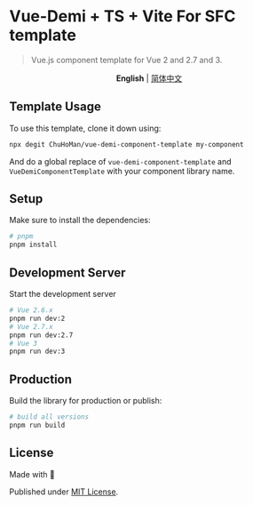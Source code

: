 # Vue-Demi + TS + Vite For SFC template

> Vue.js component template for Vue 2 and 2.7 and 3.

<p align='center'>
<b>English</b> | <a href="https://github.com/ChuHoMan/vue-demi-component-template/blob/main/README.zh-CN.md">简体中文</a>
</p>

## Template Usage

To use this template, clone it down using:

```bash
npx degit ChuHoMan/vue-demi-component-template my-component
```

And do a global replace of `vue-demi-component-template` and `VueDemiComponentTemplate` with your component library name.

## Setup

Make sure to install the dependencies:

```bash
# pnpm
pnpm install
```

## Development Server

Start the development server

```bash
# Vue 2.6.x
pnpm run dev:2
# Vue 2.7.x
pnpm run dev:2.7
# Vue 3
pnpm run dev:3
```

## Production

Build the library for production or publish:

```bash
# build all versions
pnpm run build
```

## License

Made with 💙

Published under [MIT License](./LICENSE).
